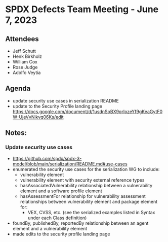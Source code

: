 # SPDX Defects Team Meeting - June 7, 2023
## Attendees
* Jeff Schutt
* Henk Birkholz
* William Cox
* Rose Judge
* Adolfo Veytia

## Agenda
* update security use cases in serialization README
* update to the Security Profile landing page https://docs.google.com/document/d/1usdnSoBX9qrIozeYf9gKeaGytF0W-UjeVvNikvq06Ks/edit


## Notes:
### Update security use cases
* https://github.com/spdx/spdx-3-model/blob/main/serialization/README.md#use-cases
* enumerated the security use cases for the serialization WG to include:
  * vulnerability element
  * vulnerability element with security external reference types 
  * hasAssociatedVulnerability relationship between a vulnerability element and a software profile element
  * hasAssessmentFor relationship for vulnerability assessment relationships between vulnerability element and package element for:
    * VEX, CVSS, etc. (see the serialized examples listed in Syntax under each Class definition)
 * foundBy, publishedBy, reportedBy relationship between an agent element and a vulnerability element
* made edits to the security profile landing page 
